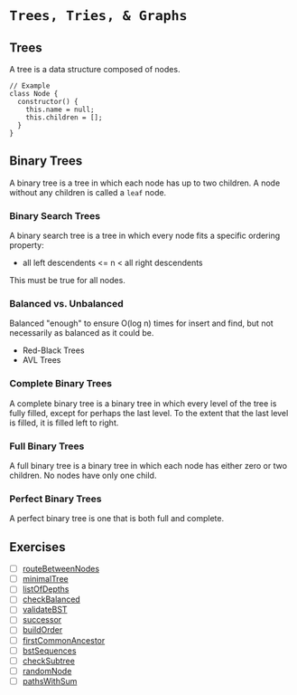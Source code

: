 # `Trees, Tries, & Graphs`

## Trees

A tree is a data structure composed of nodes.
```
// Example
class Node {
  constructor() {
    this.name = null;
    this.children = [];
  }
}
```

## Binary Trees

A binary tree is a tree in which each node has up to two children. A node without any children is called a `leaf` node.

### Binary Search Trees

A binary search tree is a tree in which every node fits a specific ordering property:

  - all left descendents <= n < all right descendents

This must be true for all nodes.

### Balanced vs. Unbalanced

Balanced "enough" to ensure O(log n) times for insert and find, but not necessarily as balanced as it could be.

  - Red-Black Trees
  - AVL Trees

### Complete Binary Trees

A complete binary tree is a binary tree in which every level of the tree is fully filled, except for perhaps the last level. To the extent that the last level is filled, it is filled left to right.

### Full Binary Trees

A full binary tree is a binary tree in which each node has either zero or two children. No nodes have only one child.

### Perfect Binary Trees

A perfect binary tree is one that is both full and complete.

## Exercises
- [ ] [routeBetweenNodes](https://github.com/rjbernaldo/katalog/blob/master/exercises/trees-tries-and-graphs/ex1.js)
- [ ] [minimalTree](https://github.com/rjbernaldo/katalog/blob/master/exercises/trees-tries-and-graphs/ex2.js)
- [ ] [listOfDepths](https://github.com/rjbernaldo/katalog/blob/master/exercises/trees-tries-and-graphs/ex3.js)
- [ ] [checkBalanced](https://github.com/rjbernaldo/katalog/blob/master/exercises/trees-tries-and-graphs/ex4.js)
- [ ] [validateBST](https://github.com/rjbernaldo/katalog/blob/master/exercises/trees-tries-and-graphs/ex5.js)
- [ ] [successor](https://github.com/rjbernaldo/katalog/blob/master/exercises/trees-tries-and-graphs/ex6.js)
- [ ] [buildOrder](https://github.com/rjbernaldo/katalog/blob/master/exercises/trees-tries-and-graphs/ex7.js)
- [ ] [firstCommonAncestor](https://github.com/rjbernaldo/katalog/blob/master/exercises/trees-tries-and-graphs/ex8.js)
- [ ] [bstSequences](https://github.com/rjbernaldo/katalog/blob/master/exercises/trees-tries-and-graphs/ex9.js)
- [ ] [checkSubtree](https://github.com/rjbernaldo/katalog/blob/master/exercises/trees-tries-and-graphs/ex10.js)
- [ ] [randomNode](https://github.com/rjbernaldo/katalog/blob/master/exercises/trees-tries-and-graphs/ex11.js)
- [ ] [pathsWithSum](https://github.com/rjbernaldo/katalog/blob/master/exercises/trees-tries-and-graphs/ex12.js)
